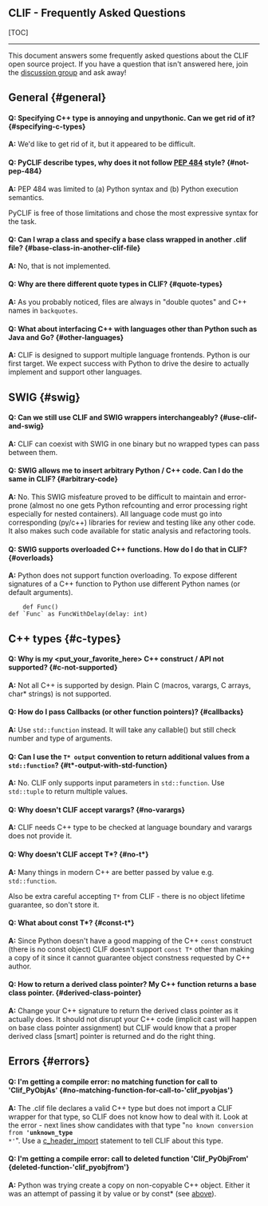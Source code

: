 <!----- Conversion time: 2.025 seconds.
* GDC version 1.1.18 r6
* Fri Apr 07 2017 13:50:26 GMT-0700 (PDT)
* Source doc: http://go/clif-faq
----->


## CLIF - Frequently Asked Questions

[TOC]

---
This document answers some frequently asked questions about the CLIF
open source project. If you have a question that isn't answered here, join the
[discussion group](http://groups.google.com/group/pyclif) and ask away!

## General {#general}

#### **Q:** Specifying C++ type is annoying and unpythonic. Can we get rid of it? {#specifying-c-types}

**A:** We'd like to get rid of it, but it appeared to be difficult.

#### **Q:** PyCLIF describe types, why does it not follow [PEP 484](https://www.python.org/dev/peps/pep-0484/) style? {#not-pep-484}

**A:** PEP 484 was limited to (a) Python syntax and (b) Python execution
semantics.

PyCLIF is free of those limitations and chose the most expressive syntax for the
task.

#### **Q:** Can I wrap a class and specify a base class wrapped in another .clif file? {#base-class-in-another-clif-file}

**A:** No, that is not implemented.

#### **Q:** Why are there different quote types in CLIF? {#quote-types}

**A:** As you probably noticed, files are always in "double quotes" and C++
names in `backquotes`.

#### **Q:** What about interfacing C++ with languages other than Python such as Java and Go? {#other-languages}

**A:** CLIF is designed to support multiple language frontends. Python is our
first target. We expect success with Python to drive the desire to actually
implement and support other languages.


## SWIG {#swig}

#### **Q:** Can we still use CLIF and SWIG wrappers interchangeably? {#use-clif-and-swig}

**A:** CLIF can coexist with SWIG in one binary but no wrapped types can pass
between them.

#### **Q:** SWIG allows me to insert arbitrary Python / C++ code. Can I do the same in CLIF? {#arbitrary-code}

**A:** No. This SWIG misfeature proved to be difficult to maintain and
error-prone (almost no one gets Python refcounting and error processing right
especially for nested containers). All language code must go into corresponding
(py/c++) libraries for review and testing like any other code.  It also makes
such code available for static analysis and refactoring tools.

#### **Q:** SWIG supports overloaded C++ functions. How do I do that in CLIF? {#overloads}

**A:** Python does not support function overloading. To expose different
signatures of a C++ function to Python use different Python names (or default
arguments).

```
	def Func()
def `Func` as FuncWithDelay(delay: int)
```


## C++ types {#c-types}

#### **Q:** Why is my  __<put_your_favorite_here>__ C++ construct / API not supported? {#c-not-supported}

**A:** Not all C++ is supported by design. Plain C (macros, varargs, C arrays,
char\* strings) is not supported.

#### **Q:** How do I pass Callbacks (or other function pointers)? {#callbacks}

**A:** Use `std::function` instead. It will take any callable() but still check
number and type of arguments.

#### **Q:** Can I use the `T* output` convention to return additional values from a `std::function`? {#t*-output-with-std-function}

**A:** No. CLIF only supports input parameters in `std::function`.
Use `std::tuple` to return multiple values.

#### **Q:** Why doesn't CLIF accept varargs? {#no-varargs}

**A:** CLIF needs C++ type to be checked at language boundary and varargs does
not provide it.

#### **Q:** Why doesn't CLIF accept **T***? {#no-t*}

**A:** Many things in modern C++ are better passed by value e.g. `std::function`.

Also be extra careful accepting `T*` from CLIF - there is no object lifetime
guarantee, so don't store it.

#### **Q:** What about **const T***? {#const-t*}

**A:** Since Python doesn't have a good mapping of the C++ `const` construct
(there is no const object) CLIF doesn't support `const T*` other than making a
copy of it since it cannot guarantee object constness requested by C++ author.

#### **Q:** How to return a derived class pointer? My C++ function returns a base class pointer. {#derived-class-pointer}

**A:** Change your C++ signature to return the derived class pointer as it
actually does. It should not disrupt your C++ code (implicit cast will happen on
base class pointer assignment) but CLIF would know that a proper derived class
[smart] pointer is returned and do the right thing.

## Errors {#errors}

#### **Q:** I'm getting a compile error: no matching function for call to 'Clif_PyObjAs' {#no-matching-function-for-call-to-'clif_pyobjas'}

**A:** The .clif file declares a valid C++ type but does not import a CLIF
wrapper for that type, so CLIF does not know how to deal with it. Look at the
error - next lines show candidates with that type "<code>no known conversion
from <strong>'unknown_type</strong> *'</code>".
Use a [c_header_import](README.md?#cimport) statement to tell CLIF about this
type.

#### **Q:** I'm getting a compile error: call to deleted function 'Clif_PyObjFrom' {deleted-function-'clif_pyobjfrom'}

**A:** Python was trying create a copy on non-copyable C++ object. Either it was
an attempt of passing it by value or by const* (see [above](#const-t*)).
